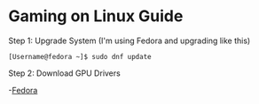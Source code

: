 # Gaming on Linux Guide

Step 1: Upgrade System (I'm using Fedora and upgrading like this)
```
[Username@fedora ~]$ sudo dnf update

```
Step 2: Download GPU Drivers

-[Fedora](https://www.linuxcapable.com/how-to-install-the-latest-nvidia-graphic-drivers-on-fedora-35-gnome-41/)
